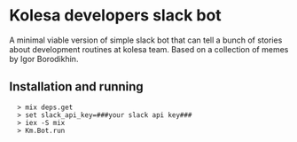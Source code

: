 # Kolesa developers slack bot

A minimal viable version of simple slack bot that can tell a bunch of stories about development routines at kolesa team.
Based on a collection of memes by Igor Borodikhin.

## Installation and running

```
  > mix deps.get
  > set slack_api_key=###your slack api key###
  > iex -S mix
  > Km.Bot.run
```

